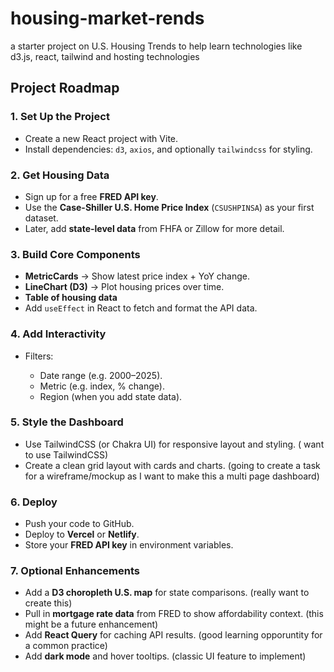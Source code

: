 # housing-market-rends
a starter project on U.S. Housing Trends to help learn technologies like d3.js, react, tailwind and hosting technologies

## Project Roadmap

### **1. Set Up the Project**

* Create a new React project with Vite.
* Install dependencies: `d3`, `axios`, and optionally `tailwindcss` for styling.

### **2. Get Housing Data**

* Sign up for a free **FRED API key**.
* Use the **Case-Shiller U.S. Home Price Index** (`CSUSHPINSA`) as your first dataset.
* Later, add **state-level data** from FHFA or Zillow for more detail.

### **3. Build Core Components**

* **MetricCards** → Show latest price index + YoY change.
* **LineChart (D3)** → Plot housing prices over time.
* **Table of housing data**
* Add `useEffect` in React to fetch and format the API data.

### **4. Add Interactivity**

* Filters:

  * Date range (e.g. 2000–2025).
  * Metric (e.g. index, % change).
  * Region (when you add state data).

### **5. Style the Dashboard**

* Use TailwindCSS (or Chakra UI) for responsive layout and styling. ( want to use TailwindCSS)
* Create a clean grid layout with cards and charts. (going to create a task for a wireframe/mockup as I want to make this a multi page dashboard)

### **6. Deploy**

* Push your code to GitHub.
* Deploy to **Vercel** or **Netlify**.
* Store your **FRED API key** in environment variables.

### **7. Optional Enhancements**

* Add a **D3 choropleth U.S. map** for state comparisons. (really want to create this)
* Pull in **mortgage rate data** from FRED to show affordability context. (this might be a future enhancement)
* Add **React Query** for caching API results. (good learning opporuntity for a common practice)
* Add **dark mode** and hover tooltips. (classic UI feature to implement)

